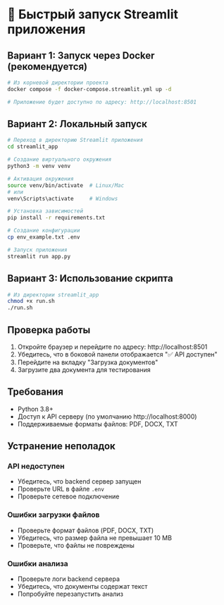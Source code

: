 # 🚀 Быстрый запуск Streamlit приложения

## Вариант 1: Запуск через Docker (рекомендуется)

```bash
# Из корневой директории проекта
docker compose -f docker-compose.streamlit.yml up -d

# Приложение будет доступно по адресу: http://localhost:8501
```

## Вариант 2: Локальный запуск

```bash
# Переход в директорию Streamlit приложения
cd streamlit_app

# Создание виртуального окружения
python3 -m venv venv

# Активация окружения
source venv/bin/activate  # Linux/Mac
# или
venv\Scripts\activate     # Windows

# Установка зависимостей
pip install -r requirements.txt

# Создание конфигурации
cp env_example.txt .env

# Запуск приложения
streamlit run app.py
```

## Вариант 3: Использование скрипта

```bash
# Из директории streamlit_app
chmod +x run.sh
./run.sh
```

## Проверка работы

1. Откройте браузер и перейдите по адресу: http://localhost:8501
2. Убедитесь, что в боковой панели отображается "✅ API доступен"
3. Перейдите на вкладку "Загрузка документов"
4. Загрузите два документа для тестирования

## Требования

- Python 3.8+
- Доступ к API серверу (по умолчанию http://localhost:8000)
- Поддерживаемые форматы файлов: PDF, DOCX, TXT

## Устранение неполадок

### API недоступен
- Убедитесь, что backend сервер запущен
- Проверьте URL в файле `.env`
- Проверьте сетевое подключение

### Ошибки загрузки файлов
- Проверьте формат файлов (PDF, DOCX, TXT)
- Убедитесь, что размер файла не превышает 10 MB
- Проверьте, что файлы не повреждены

### Ошибки анализа
- Проверьте логи backend сервера
- Убедитесь, что документы содержат текст
- Попробуйте перезапустить анализ


